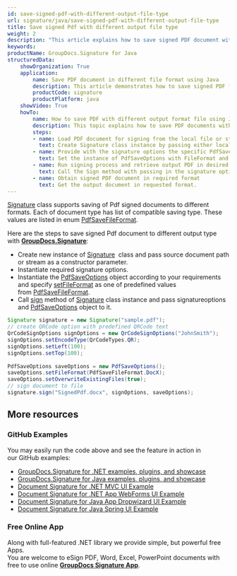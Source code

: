 ```yaml
---
id: save-signed-pdf-with-different-output-file-type
url: signature/java/save-signed-pdf-with-different-output-file-type
title: Save signed Pdf with different output file type
weight: 2
description: "This article explains how to save signed PDF document with various file formats by GroupDocs.Signature API."
keywords: 
productName: GroupDocs.Signature for Java
structuredData:
    showOrganization: True
    application:    
        name: Save PDF document in different file format using Java    
        description: This article demonstrates how to save signed PDF file in differnt output format using Java language and GroupDocs.Signature for Java APIs
        productCode: signature
        productPlatform: java 
    showVideo: True
    howTo:
        name: How to save PDF with different output format file using Java 
        description: This topic explains how to save PDF documents with specific file format using Java
        steps:
        - name: Load PDF document for signing from the local file or stream.
          text: Create Signature class instance by passing either local or network file path or stream. 
        - name: Provide with the signature options the specific PdfSaveOptions in. 
          text: Set the instance of PdfSaveOptions with FileFormat and Overwrite properties to setup the saving policy.
        - name: Run signing process and retrieve output PDF in desired format 
          text: Call the Sign method with passing in the signature options and the PDF save options.
        - name: Obtain signed PDF document in required format
          text: Get the output document in requested format.
---
```

[Signature](https://reference.groupdocs.com/java/signature/com.groupdocs.signature/Signature) class supports saving of Pdf signed documents to different formats. Each of document type has list of compatible saving type. These values are listed in enum [PdfSaveFileFormat](https://reference.groupdocs.com/java/signature/com.groupdocs.signature.domain.enums/PdfSaveFileFormat).

Here are the steps to save signed Pdf document to different output type with [**GroupDocs.Signature**](https://products.groupdocs.com/signature/java):
*   Create new instance of [Signature](https://reference.groupdocs.com/java/signature/com.groupdocs.signature/Signature)  class and pass source document path or stream as a constructor parameter.    
*   Instantiate required signature options.    
*   Instantiate the [PdfSaveOptions](https://reference.groupdocs.com/java/signature/com.groupdocs.signature.options.saveoptions/PdfSaveOptions) object according to your requirements and specify [setFileFormat](https://reference.groupdocs.com/java/signature/com.groupdocs.signature.options.saveoptions/PdfSaveOptions#setFileFormat(int)) as one of predefined values from [PdfSaveFileFormat](https://reference.groupdocs.com/java/signature/com.groupdocs.signature.domain.enums/PdfSaveFileFormat).      
*   Call [sign](https://reference.groupdocs.com/java/signature/com.groupdocs.signature/Signature#sign(java.io.OutputStream,%20com.groupdocs.signature.options.sign.SignOptions)) method of [Signature](https://reference.groupdocs.com/java/signature/com.groupdocs.signature/Signature) class instance and pass signatureoptions and [PdfSaveOptions](https://reference.groupdocs.com/java/signature/com.groupdocs.signature.options.saveoptions/PdfSaveOptions) object to it.
    

```java
Signature signature = new Signature("sample.pdf");
// create QRCode option with predefined QRCode text
QrCodeSignOptions signOptions = new QrCodeSignOptions("JohnSmith");
signOptions.setEncodeType(QrCodeTypes.QR);
signOptions.setLeft(100);
signOptions.setTop(100);
 
PdfSaveOptions saveOptions = new PdfSaveOptions();
saveOptions.setFileFormat(PdfSaveFileFormat.DocX);
saveOptions.setOverwriteExistingFiles(true);
// sign document to file
signature.sign("SignedPdf.docx", signOptions, saveOptions);
```

## More resources

### GitHub Examples 

You may easily run the code above and see the feature in action in our GitHub examples:

*   [GroupDocs.Signature for .NET examples, plugins, and showcase](https://github.com/groupdocs-signature/GroupDocs.Signature-for-.NET)    
*   [GroupDocs.Signature for Java examples, plugins, and showcase](https://github.com/groupdocs-signature/GroupDocs.Signature-for-Java)    
*   [Document Signature for .NET MVC UI Example](https://github.com/groupdocs-signature/GroupDocs.Signature-for-.NET-MVC)    
*   [Document Signature for .NET App WebForms UI Example](https://github.com/groupdocs-signature/GroupDocs.Signature-for-.NET-WebForms)    
*   [Document Signature for Java App Dropwizard UI Example](https://github.com/groupdocs-signature/GroupDocs.Signature-for-Java-Dropwizard)   
*   [Document Signature for Java Spring UI Example](https://github.com/groupdocs-signature/GroupDocs.Signature-for-Java-Spring)
    

### Free Online App 

Along with full-featured .NET library we provide simple, but powerful free Apps.  
You are welcome to eSign PDF, Word, Excel, PowerPoint documents with free to use online **[GroupDocs Signature App](https://products.groupdocs.app/signature)**.
